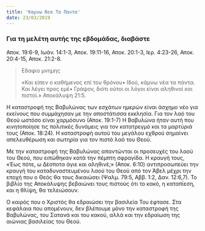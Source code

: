 ```yaml
---
title: 'Καμνω Νεα Τα Παντα'
date: 23/03/2019
---
```


### Για τη μελέτη αυτής της εβδομάδας, διαβάστε
Αποκ. 19:6-9, Ιωάν. 14:1-3, Αποκ. 19:11-16, Αποκ. 20:1-3, Ιερ. 4:23-26, Αποκ. 20:4-15, Αποκ. 21:2-8.

> <p>Εδαφιο μνημης</p>
> «Και είπεν ο καθήμενος επί του θρόνου• Ιδού, κάμνω νέα τα πάντα. Και λέγει προς εμέ• Γράψον, διότι ούτοι οι λόγοι είναι αληθινοί και πιστοί.» Αποκάλυψη 21:5.

Η καταστροφή της Βαβυλώνας των εσχάτων ημερών είναι άσχημο νέο για εκείνους που συμμάχησαν με την αποστάτισσα εκκλησία. Για τον λαό του Θεού ωστόσο είναι χαρμόσυνο (Αποκ. 19:1-7) Η Βαβυλώνα ήταν αυτή που κινητοποίησε τις πολιτικές δυνάμεις για τον κατατρεγμό και τα μαρτύριά τους (Αποκ. 18:24). Η καταστροφή αυτού του μεγάλου εχθρού σημαίνει απελευθέρωση και σωτηρία για τον πιστό λαό του Θεού.

Με την καταστροφή της Βαβυλώνας απαντώνται οι προσευχές του λαού του Θεού, που ειπώθηκαν κατά την πέμπτη σφραγίδα. Η κραυγή τους, «Έως πότε, ω Δέσποτα άγιε και αληθινέ;» (Αποκ. 6:10) αντιπροσωπεύει την κραυγή του καταδυναστευμένου λαού του Θεού από τον Άβελ μέχρι την εποχή που ο Θεός θα τους δικαιώσει (Ψαλμ. 79:5, Αββ. 1:2, Δαν. 12:6,7). Το βιβλίο της Αποκάλυψης βεβαιώνει τους πιστούς ότι το κακό, η καταπίεση, και η θλίψη, θα τελειώσουν. 

Ο καιρός που ο Χριστός θα εδραιώσει την βασιλεία Του έφτασε. Στα κεφάλαια που απομένουν, δεν βλέπουμε μόνο την καταστροφή της Βαβυλώνας, του Σατανά και του κακού, αλλά και την εδραίωση της αιώνιας βασιλείας του Θεού.